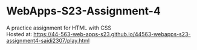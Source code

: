 # WebApps-S23-Assignment-4
A practice assignment for HTML with CSS
<br>
Hosted at: https://44-563-web-apps-s23.github.io/44563-webapps-s23-assignment4-saidi2307/play.html
